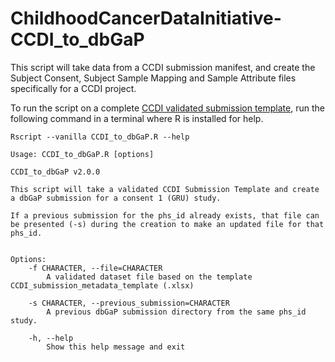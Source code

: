 # ChildhoodCancerDataInitiative-CCDI_to_dbGaP
This script will take data from a CCDI submission manifest, and create the Subject Consent, Subject Sample Mapping and Sample Attribute files specifically for a CCDI project.

To run the script on a complete [CCDI validated submission template](https://github.com/CBIIT/ccdi-model/tree/main/metadata-manifest), run the following command in a terminal where R is installed for help.

```
Rscript --vanilla CCDI_to_dbGaP.R --help
```

```
Usage: CCDI_to_dbGaP.R [options]

CCDI_to_dbGaP v2.0.0

This script will take a validated CCDI Submission Template and create a dbGaP submission for a consent 1 (GRU) study.

If a previous submission for the phs_id already exists, that file can be presented (-s) during the creation to make an updated file for that phs_id.


Options:
	-f CHARACTER, --file=CHARACTER
		A validated dataset file based on the template CCDI_submission_metadata_template (.xlsx)

	-s CHARACTER, --previous_submission=CHARACTER
		A previous dbGaP submission directory from the same phs_id study.

	-h, --help
		Show this help message and exit
```
